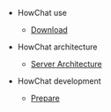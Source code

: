 - HowChat use
  - [Download](./use/download.md)

  
- HowChat architecture
  - [Server Architecture](./architecture/quickstart.md)
  
  
- HowChat development
  - [Prepare](./programme/ready.md)
